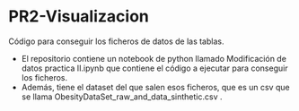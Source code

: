 # PR2-Visualizacion
Código para conseguir los ficheros de datos de las tablas.
- El repositorio contiene un notebook de python llamado Modificación de datos practica II.ipynb que contiene el código a ejecutar para conseguir los ficheros.
- Además, tiene el dataset del que salen esos ficheros, que es un csv que se llama ObesityDataSet_raw_and_data_sinthetic.csv .
